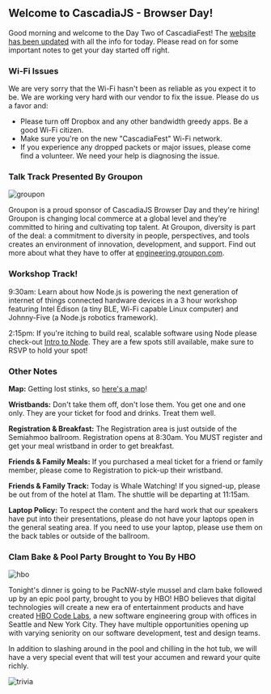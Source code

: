 ## Welcome to CascadiaJS - Browser Day!

Good morning and welcome to the Day Two of CascadiaFest! The [website has been updated](http://2015.cascadiajs.com/) with all the info for today. Please read on for some important notes to get your day started off right.

### Wi-Fi Issues

We are very sorry that the Wi-Fi hasn't been as reliable as you expect it to be. We are working very hard with our vendor to fix the issue. Please do us a favor and:

* Please turn off Dropbox and any other bandwidth greedy apps. Be a good Wi-Fi citizen.
* Make sure you're on the new "CascadiaFest" Wi-Fi network.
* If you experience any dropped packets or major issues, please come find a volunteer. We need your help is diagnosing the issue.


### Talk Track Presented By Groupon

![groupon](http://2015.cascadiajs.com/assets/img/sponsors/groupon/600.png)

Groupon is a proud sponsor of CascadiaJS Browser Day and they're hiring! Groupon is changing local commerce at a global level and they’re committed to hiring and cultivating top talent. At Groupon, diversity is part of the deal: a commitment to diversity in people, perspectives, and tools creates an environment of innovation, development, and support. Find out more about what they have to offer at [engineering.groupon.com](http://engineering.groupon.com).

### Workshop Track!

9:30am: Learn about how Node.js is powering the next generation of internet of things connected hardware devices in a 3 hour workshop featuring Intel Edison (a tiny BLE, Wi-Fi capable Linux computer) and Johnny-Five (a Node.js robotics framework).

2:15pm: If you're itching to build real, scalable software using Node please check-out [Intro to Node](http://2015.cascadiajs.com/news/intro-to-node). They are a few spots still available, make sure to RSVP to hold your spot!

### Other Notes

**Map:** Getting lost stinks, so [here's a map](http://2015.cascadiajs.com/assets/img/semiahmoo-map.png)!

**Wristbands:** Don't take them off, don't lose them. You get one and one only. They are your ticket for food and drinks. Treat them well.

**Registration & Breakfast:** The Registration area is just outside of the Semiahmoo ballroom. Registration opens at 8:30am. You MUST register and get your meal wristband in order to get breakfast. 

**Friends & Family Meals:** If you purchased a meal ticket for a friend or family member, please come to Registration to pick-up their wristband. 

**Friends & Family Track:** Today is Whale Watching! If you signed-up, please be out from of the hotel at 11am. The shuttle will be departing at 11:15am. 

**Laptop Policy:** To respect the content and the hard work that our speakers have put into their presentations, please do not have your laptops open in the general seating area. If you need to use your laptop, please use them on the back tables or outside of the ballroom.

### Clam Bake & Pool Party Brought to You By HBO

![hbo](http://2015.cascadiajs.com/assets/img/sponsors/hbo/400.png)

Tonight's dinner is going to be PacNW-style mussel and clam bake followed up by an epic pool party, brought to you by HBO! HBO believes that digital technologies will create a new era of entertainment products and have created [HBO Code Labs](http://codelabs.us), a new software engineering group with offices in Seattle and New York City.  They have multiple opportunities opening up with varying seniority on our software development, test and design teams.

In addition to slashing around in the pool and chilling in the hot tub, we will have a very special event that will test your accumen and reward your quite richly.

![trivia](http://2015.cascadiajs.com/assets/img/trivia_meme.png)


